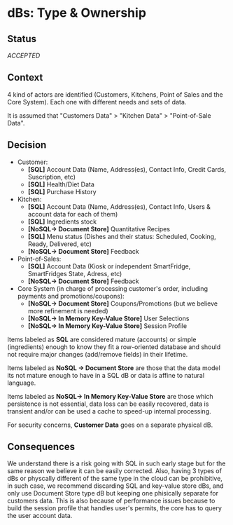 # dBs: Type & Ownership

## Status
_ACCEPTED_

## Context
4 kind of actors are identified (Customers, Kitchens, Point of Sales and the Core System). Each one with different needs and sets of data. 

It is assumed that "Customers Data" > "Kitchen Data" > "Point-of-Sale Data".  

## Decision

- Customer:
  - **[SQL]** Account Data (Name, Address(es), Contact Info, Credit Cards, Suscription, etc)
  - **[SQL]** Health/Diet Data
  - **[SQL]** Purchase History
- Kitchen:
  - **[SQL]** Account Data (Name, Address(es), Contact Info, Users & account data for each of them)
  - **[SQL]** Ingredients stock
  - **[NoSQL-> Document Store]** Quantitative Recipes
  - **[SQL]** Menu status (Dishes and their status: Scheduled, Cooking, Ready, Delivered, etc)
  - **[NoSQL-> Document Store]** Feedback
- Point-of-Sales:
  - **[SQL]** Account Data (Kiosk or independent SmartFridge, SmartFridges State, Adress, etc)
  - **[NoSQL-> Document Store]** Feedback
- Core System (in charge of processing customer's order, including payments and promotions/coupons):
  - **[NoSQL-> Document Store]** Coupons/Promotions (but we believe more refinement is needed)
  - **[NoSQL-> In Memory Key-Value Store]** User Selections
  - **[NoSQL-> In Memory Key-Value Store]** Session Profile

Items labeled as **SQL** are considered mature (accounts) or simple (ingredients) enough to know they fit a row-oriented database and should not require major changes (add/remove fields) in their lifetime.

Items labeled as **NoSQL -> Document Store** are those that the data model its not mature enough to have in a SQL dB or data is affine to natural language.

Items labeled as **NoSQL-> In Memory Key-Value Store** are those which persistence is not essential, data loss can be easily recovered, data is transient and/or can be used a cache to speed-up internal processing.

For security concerns, **Customer Data** goes on a separate physical dB.

## Consequences
We understand there is a risk going with SQL in such early stage but for the same reason we believe it can be easily corrected.
Also, having 3 types of dBs or physcally different of the same type in the cloud can be prohibitive, in such case, we recommend discarding SQL and key-value store dBs, and only use Document Store type dB but keeping one phisically separate for customers data. This is also because of performance issues because to build the session profile that handles user's permits, the core has to query the user account data.  

